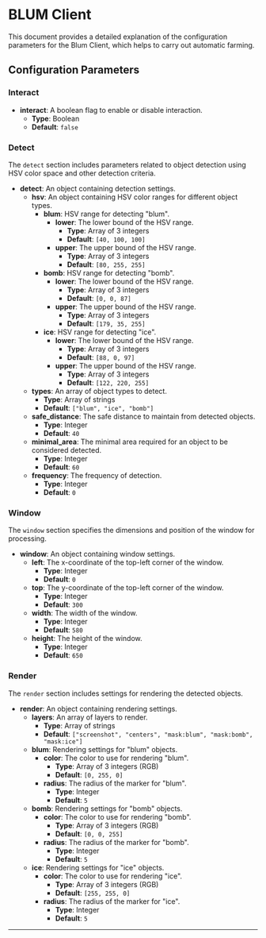 # BLUM Client

This document provides a detailed explanation of the configuration parameters for the Blum Client, which helps to carry out automatic farming.

## Configuration Parameters

### Interact

- **interact**: A boolean flag to enable or disable interaction.
  - **Type**: Boolean
  - **Default**: `false`

### Detect

The `detect` section includes parameters related to object detection using HSV color space and other detection criteria.

- **detect**: An object containing detection settings.
  - **hsv**: An object containing HSV color ranges for different object types.
    - **blum**: HSV range for detecting "blum".
      - **lower**: The lower bound of the HSV range.
        - **Type**: Array of 3 integers
        - **Default**: `[40, 100, 100]`
      - **upper**: The upper bound of the HSV range.
        - **Type**: Array of 3 integers
        - **Default**: `[80, 255, 255]`
    - **bomb**: HSV range for detecting "bomb".
      - **lower**: The lower bound of the HSV range.
        - **Type**: Array of 3 integers
        - **Default**: `[0, 0, 87]`
      - **upper**: The upper bound of the HSV range.
        - **Type**: Array of 3 integers
        - **Default**: `[179, 35, 255]`
    - **ice**: HSV range for detecting "ice".
      - **lower**: The lower bound of the HSV range.
        - **Type**: Array of 3 integers
        - **Default**: `[88, 0, 97]`
      - **upper**: The upper bound of the HSV range.
        - **Type**: Array of 3 integers
        - **Default**: `[122, 220, 255]`
  - **types**: An array of object types to detect.
    - **Type**: Array of strings
    - **Default**: `["blum", "ice", "bomb"]`
  - **safe_distance**: The safe distance to maintain from detected objects.
    - **Type**: Integer
    - **Default**: `40`
  - **minimal_area**: The minimal area required for an object to be considered detected.
    - **Type**: Integer
    - **Default**: `60`
  - **frequency**: The frequency of detection.
    - **Type**: Integer
    - **Default**: `0`

### Window

The `window` section specifies the dimensions and position of the window for processing.

- **window**: An object containing window settings.
  - **left**: The x-coordinate of the top-left corner of the window.
    - **Type**: Integer
    - **Default**: `0`
  - **top**: The y-coordinate of the top-left corner of the window.
    - **Type**: Integer
    - **Default**: `300`
  - **width**: The width of the window.
    - **Type**: Integer
    - **Default**: `580`
  - **height**: The height of the window.
    - **Type**: Integer
    - **Default**: `650`

### Render

The `render` section includes settings for rendering the detected objects.

- **render**: An object containing rendering settings.
  - **layers**: An array of layers to render.
    - **Type**: Array of strings
    - **Default**: `["screenshot", "centers", "mask:blum", "mask:bomb", "mask:ice"]`
  - **blum**: Rendering settings for "blum" objects.
    - **color**: The color to use for rendering "blum".
      - **Type**: Array of 3 integers (RGB)
      - **Default**: `[0, 255, 0]`
    - **radius**: The radius of the marker for "blum".
      - **Type**: Integer
      - **Default**: `5`
  - **bomb**: Rendering settings for "bomb" objects.
    - **color**: The color to use for rendering "bomb".
      - **Type**: Array of 3 integers (RGB)
      - **Default**: `[0, 0, 255]`
    - **radius**: The radius of the marker for "bomb".
      - **Type**: Integer
      - **Default**: `5`
  - **ice**: Rendering settings for "ice" objects.
    - **color**: The color to use for rendering "ice".
      - **Type**: Array of 3 integers (RGB)
      - **Default**: `[255, 255, 0]`
    - **radius**: The radius of the marker for "ice".
      - **Type**: Integer
      - **Default**: `5`

---